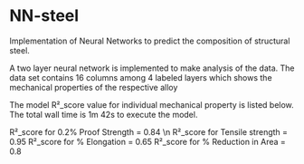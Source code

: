 # NN-steel
Implementation of Neural Networks to predict the composition of structural steel.

A two layer neural network is implemented to make analysis of the data.
The data set contains 16 columns among 4 labeled layers which shows the mechanical properties of the respective alloy

The model R²_score value for individual mechanical property is listed below.
The total wall time is 1m 42s to execute the model.

R²_score for 0.2% Proof Strength = 0.84 \n
R²_score for Tensile strength    = 0.95
R²_score for % Elongation        = 0.65
R²_score for % Reduction in Area = 0.8
